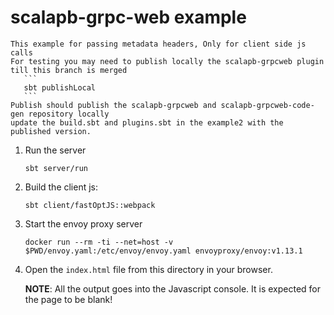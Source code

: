 # scalapb-grpc-web example

    This example for passing metadata headers, Only for client side js calls
    For testing you may need to publish locally the scalapb-grpcweb plugin till this branch is merged
       ```
       sbt publishLocal
       ```
    Publish should publish the scalapb-grpcweb and scalapb-grpcweb-code-gen repository locally
    update the build.sbt and plugins.sbt in the example2 with the published version.



1. Run the server

   ```
   sbt server/run
   ```

2. Build the client js:

   ```
   sbt client/fastOptJS::webpack
   ```

3. Start the envoy proxy server

   ```
   docker run --rm -ti --net=host -v $PWD/envoy.yaml:/etc/envoy/envoy.yaml envoyproxy/envoy:v1.13.1
   ```

4. Open the `index.html` file from this directory in your browser.

   **NOTE**: All the output goes into the Javascript console. It is expected for the
   page to be blank!

